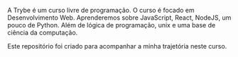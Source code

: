 A Trybe é um curso livre de programação.
O curso é focado em Desenvolvimento Web.
Aprenderemos sobre JavaScript, React, NodeJS, um pouco de Python.
Além de lógica de programação, unix e uma base de ciência da computação.

Este repositório foi criado para acompanhar a minha trajetória neste curso.
